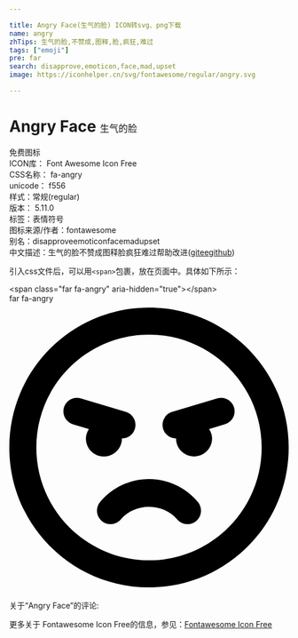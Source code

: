 ```yaml
---

title: Angry Face(生气的脸) ICON转svg、png下载
name: angry
zhTips: 生气的脸,不赞成,图释,脸,疯狂,难过
tags: ["emoji"]
pre: far
search: disapprove,emoticon,face,mad,upset
image: https://iconhelper.cn/svg/fontawesome/regular/angry.svg

---
```


# Angry Face  <small style="font-size: 60%;font-weight: 100">生气的脸</small>


<div class="detail-page">
<p>
<span><span class="badge-success badge">免费图标</span> </span>
<br/>
<span>
ICON库：
<span class="badge-secondary badge">Font Awesome Icon Free</span> 
</span>
<br/>
<span>
CSS名称：
<span class="badge-secondary badge">fa-angry</span> 
</span>
<br/>
<span>
unicode：
<span class="badge-secondary badge">f556</span> 
<copy-btn content='f556' btn-title=""></copy-btn>
<copy-btn :content='String.fromCodePoint(parseInt("f556", 16))' btn-title="复制U"></copy-btn>
</span><br/><span>样式：<span class="badge-light badge">常规(regular)</span></span>
<br/>
<span>
版本：
<span class="badge-secondary badge">5.11.0</span> 
</span><br/><span>标签：<span class="badge-light badge"><router-link to="/tags/emoji.html">表情符号</router-link></span></span>
<br/>
<span>图标来源/作者：<span class="badge-light badge">fontawesome</span></span> 
<br/>
<span>别名：<span class="badge-light badge">disapprove</span><span class="badge-light badge">emoticon</span><span class="badge-light badge">face</span><span class="badge-light badge">mad</span><span class="badge-light badge">upset</span></span><br/><span class="zh-detail">中文描述：<span class="badge-primary badge">生气的脸</span><span class="badge-primary badge">不赞成</span><span class="badge-primary badge">图释</span><span class="badge-primary badge">脸</span><span class="badge-primary badge">疯狂</span><span class="badge-primary badge">难过</span><span class="help-link"><span>帮助改进</span>(<a href="https://gitee.com/liuwave/icon-helper/edit/master/json/fontawesome/regular/angry.json" target="_blank" rel="noopener noreferrer">gitee</a><a href="https://github.com/liuwave/icon-helper/edit/master/json/fontawesome/regular/angry.json" target="_blank" rel="noopener noreferrer">github</a></span>)</span><br/>
</p>
</div>
<div class="alert alert-dark">
  <i class="far fa-angry fa-xs"></i>
  <i class="far fa-angry fa-sm"></i>
  <i class="far fa-angry fa-lg"></i>
  <i class="far fa-angry fa-2x"></i>
  <i class="far fa-angry fa-3x"></i>
  <i class="far fa-angry fa-5x"></i>
  <i class="far fa-angry fa-7x"></i>
</div>
<div>
  <p>引入css文件后，可以用<code>&lt;span&gt;</code>包裹，放在页面中。具体如下所示：    
  </p>
  <div class="alert alert-primary" style="font-size: 14px">
    &lt;span class="far fa-angry" aria-hidden="true"&gt;&lt;/span&gt;
    <copy-btn content='<span class="far fa-angry" aria-hidden="true"></span>'></copy-btn>
  </div>
  <div class="alert alert-secondary">
    <i class="far fa-angry"
    style="font-size: 24px"
    aria-hidden="true"></i> far fa-angry
    <copy-btn content="far fa-angry" btn-title="复制图标名称"></copy-btn>
  </div>
</div>
<div id="svg" class="svg-wrap">
<svg xmlns="http://www.w3.org/2000/svg" viewBox="0 0 496 512"><path d="M248 8C111 8 0 119 0 256s111 248 248 248 248-111 248-248S385 8 248 8zm0 448c-110.3 0-200-89.7-200-200S137.7 56 248 56s200 89.7 200 200-89.7 200-200 200zm0-144c-33.6 0-65.2 14.8-86.8 40.6-8.5 10.2-7.1 25.3 3.1 33.8s25.3 7.2 33.8-3c24.8-29.7 75-29.7 99.8 0 8.1 9.7 23.2 11.9 33.8 3 10.2-8.5 11.5-23.6 3.1-33.8-21.6-25.8-53.2-40.6-86.8-40.6zm-48-72c10.3 0 19.9-6.7 23-17.1 3.8-12.7-3.4-26.1-16.1-29.9l-80-24c-12.8-3.9-26.1 3.4-29.9 16.1-3.8 12.7 3.4 26.1 16.1 29.9l28.2 8.5c-3.1 4.9-5.3 10.4-5.3 16.6 0 17.7 14.3 32 32 32s32-14.4 32-32.1zm199-54.9c-3.8-12.7-17.1-19.9-29.9-16.1l-80 24c-12.7 3.8-19.9 17.2-16.1 29.9 3.1 10.4 12.7 17.1 23 17.1 0 17.7 14.3 32 32 32s32-14.3 32-32c0-6.2-2.2-11.7-5.3-16.6l28.2-8.5c12.7-3.7 19.9-17.1 16.1-29.8z"/></svg>
</div>
<detail full-name='fa-angry'></detail>
<div>
<p>关于“Angry Face”的评论:</p>
</div>
<Vssue title="关于“Angry Face”的评论" ></Vssue>    
<div><p>更多关于  Fontawesome Icon Free的信息，参见：<a target="_blank" href="https://iconhelper.cn/fontawesome.html">Fontawesome Icon Free</a>
</p></div>
